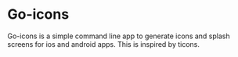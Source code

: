 
Go-icons
=============================

Go-icons is a simple command line app to generate icons and splash screens for ios and android apps. This is inspired by ticons.

